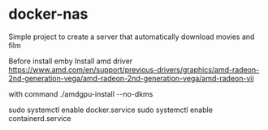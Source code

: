 # docker-nas
Simple project to create a server that automatically download movies and film

Before install emby
Install amd driver
https://www.amd.com/en/support/previous-drivers/graphics/amd-radeon-2nd-generation-vega/amd-radeon-2nd-generation-vega/amd-radeon-vii

with command
./amdgpu-install --no-dkms


sudo systemctl enable docker.service
sudo systemctl enable containerd.service
